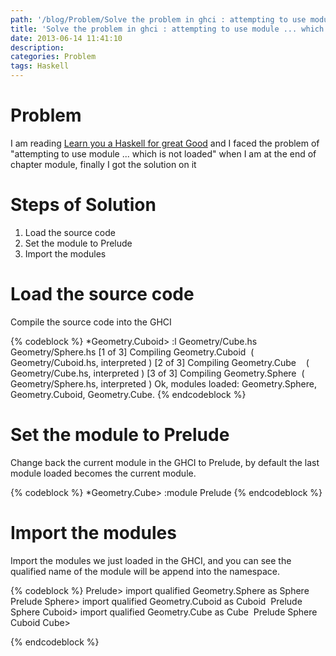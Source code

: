```yaml
---
path: '/blog/Problem/Solve the problem in ghci : attempting to use module ... which is not loaded'
title: 'Solve the problem in ghci : attempting to use module ... which is not loaded'
date: 2013-06-14 11:41:10
description:
categories: Problem
tags: Haskell
---
```


# Problem
I am reading [Learn you a Haskell for great Good](http://learnyouahaskell.com) and I faced the problem of "attempting to use module ... which is not loaded" when I am at the end of chapter module, finally I got the solution on it


# Steps of Solution
1. Load the source code
2. Set the module to Prelude
3. Import the modules


# Load the source code
Compile the source code into the GHCI

{% codeblock %}
*Geometry.Cuboid> :l Geometry/Cube.hs Geometry/Sphere.hs
[1 of 3] Compiling Geometry.Cuboid  ( Geometry/Cuboid.hs, interpreted )
[2 of 3] Compiling Geometry.Cube    ( Geometry/Cube.hs, interpreted )
[3 of 3] Compiling Geometry.Sphere  ( Geometry/Sphere.hs, interpreted )
Ok, modules loaded: Geometry.Sphere, Geometry.Cuboid, Geometry.Cube.
{% endcodeblock %}


# Set the module to Prelude
Change back the current module in the GHCI to Prelude, by default the last module loaded becomes the current module.

{% codeblock %}
*Geometry.Cube> :module Prelude
{% endcodeblock %}


# Import the modules

Import the modules we just loaded in the GHCI, and you can see the qualified name of the module will be append into the namespace.

{% codeblock %}
Prelude> import qualified Geometry.Sphere as Sphere 
Prelude Sphere> import qualified Geometry.Cuboid as Cuboid 
Prelude Sphere Cuboid> import qualified Geometry.Cube as Cube 
Prelude Sphere Cuboid Cube>

{% endcodeblock %}
